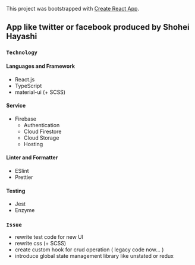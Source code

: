 This project was bootstrapped with [Create React App](https://github.com/facebook/create-react-app).

## App like twitter or facebook produced by Shohei Hayashi

### `Technology`

#### Languages and Framework
- React.js
- TypeScript
- material-ui (+ SCSS)

#### Service
- Firebase
  - Authentication
  - Cloud Firestore
  - Cloud Storage
  - Hosting
  
#### Linter and Formatter
- ESlint
- Prettier

#### Testing
- Jest
- Enzyme

### `Issue`
- rewrite test code for new UI
- rewrite css (+ SCSS)
- create custom hook for crud operation ( legacy code now... )
- introduce global state management library like unstated or redux
